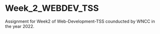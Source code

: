 # Week_2_WEBDEV_TSS

Assignment for Week2 of Web-Development-TSS counducted by WNCC in the year 2022.
